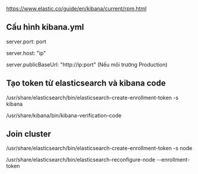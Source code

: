 https://www.elastic.co/guide/en/kibana/current/rpm.html

Cấu hình kibana.yml
---
server.port: port

server.host: "ip"

server.publicBaseUrl: "http://ip:port" (Nếu môi trường Production)

Tạo token từ elasticsearch và kibana code
---
/usr/share/elasticsearch/bin/elasticsearch-create-enrollment-token -s kibana

/usr/share/kibana/bin/kibana-verification-code

Join cluster
---
/usr/share/elasticsearch/bin/elasticsearch-create-enrollment-token -s node

/usr/share/elasticsearch/bin/elasticsearch-reconfigure-node --enrollment-token <token-here>
